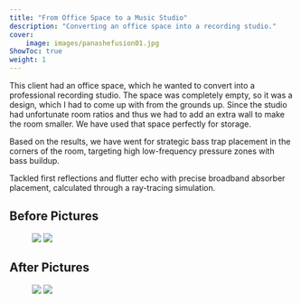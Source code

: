 ```yaml
---
title: "From Office Space to a Music Studio"
description: "Converting an office space into a recording studio."
cover:
    image: images/panashefusion01.jpg
ShowToc: true
weight: 1
---
```


This client had an office space, which he wanted to convert into a professional recording studio. The space was completely empty, so it was a design, which I had to come up with from the grounds up. Since the studio had unfortunate room ratios and thus we had to add an extra wall to make the room smaller. We have used that space perfectly for storage.

Based on the results, we have went for strategic bass trap placement in the corners of the room, targeting high low-frequency pressure zones with bass buildup.

Tackled first reflections and flutter echo with precise broadband absorber placement, calculated through a ray-tracing simulation.

## Before Pictures
<figure>
  <img src="/images/panashefusion04.jpeg">
  <img src="/images/panashefusion05.jpeg">
</figure>

## After Pictures

<figure>
  <img src="/images/panashefusion02.jpeg">
  <img src="/images/panashefusion03.jpeg">
</figure>

